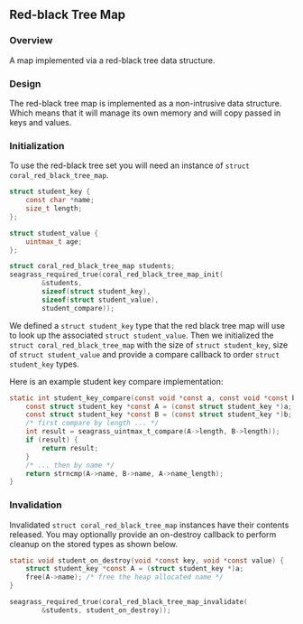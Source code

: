 ## Red-black Tree Map

### Overview

A map implemented via a red-black tree data structure.

### Design

The red-black tree map is implemented as a non-intrusive data structure.
Which means that it will manage its own memory and will copy passed in
keys and values.

### Initialization

To use the red-black tree set you will need an instance of ``struct
coral_red_black_tree_map``.

```c
struct student_key {
    const char *name;
    size_t length;
};

struct student_value {
    uintmax_t age;
};

struct coral_red_black_tree_map students;
seagrass_required_true(coral_red_black_tree_map_init(
        &students,
        sizeof(struct student_key), 
        sizeof(struct student_value),
        student_compare));
```

We defined a ``struct student_key`` type that the red black tree map
will use to look up the associated ``struct student_value``.
Then we initialized the ``struct coral_red_black_tree_map`` with the size of
``struct student_key``, size of ``struct student_value`` and provide a compare 
callback to order ``struct student_key`` types.

Here is an example student key compare implementation:
```c
static int student_key_compare(const void *const a, const void *const b) {
    const struct student_key *const A = (const struct student_key *)a;
    const struct student_key *const B = (const struct student_key *)b;
    /* first compare by length ... */
    int result = seagrass_uintmax_t_compare(A->length, B->length));
    if (result) {
        return result;
    }
    /* ... then by name */
    return strncmp(A->name, B->name, A->name_length);
}
```

### Invalidation

Invalidated ``struct coral_red_black_tree_map`` instances have their contents
released. You may optionally provide an on-destroy callback to perform
cleanup on the stored types as shown below.

```c
static void student_on_destroy(void *const key, void *const value) {
    struct student_key *const A = (struct student_key *)a;
    free(A->name); /* free the heap allocated name */
}

seagrass_required_true(coral_red_black_tree_map_invalidate(
        &students, student_on_destroy));
```

